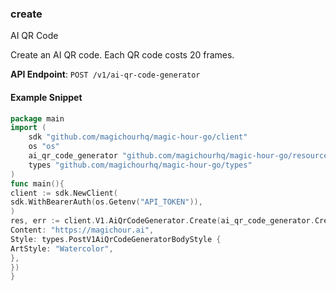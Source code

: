 
### create <a name="create"></a>
AI QR Code

Create an AI QR code. Each QR code costs 20 frames.

**API Endpoint**: `POST /v1/ai-qr-code-generator`

#### Example Snippet

```go
package main
import (
	sdk "github.com/magichourhq/magic-hour-go/client"
	os "os"
	ai_qr_code_generator "github.com/magichourhq/magic-hour-go/resources/v1/ai_qr_code_generator"
	types "github.com/magichourhq/magic-hour-go/types"
)
func main(){
client := sdk.NewClient(
sdk.WithBearerAuth(os.Getenv("API_TOKEN")),
)
res, err := client.V1.AiQrCodeGenerator.Create(ai_qr_code_generator.CreateRequest {
Content: "https://magichour.ai",
Style: types.PostV1AiQrCodeGeneratorBodyStyle {
ArtStyle: "Watercolor",
},
})
}
```
